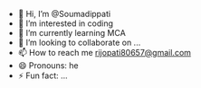 - 👋 Hi, I’m @Soumadippati
- 👀 I’m interested in coding
- 🌱 I’m currently learning MCA
- 💞️ I’m looking to collaborate on ...
- 📫 How to reach me rijopati80657@gmail.com
- 😄 Pronouns: he
- ⚡ Fun fact: ...

<!---
Soumadippati/Soumadippati is a ✨ special ✨ repository because its `README.md` (this file) appears on your GitHub profile.
You can click the Preview link to take a look at your changes.
--->
